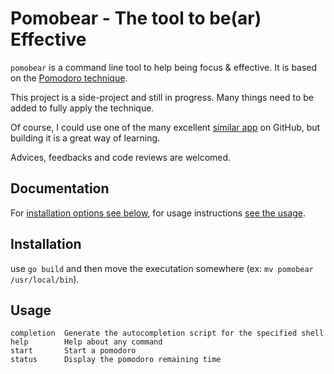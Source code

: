 # Pomobear - The tool to be(ar) Effective

`pomobear` is a command line tool to help being focus & effective. It is based on the [Pomodoro technique](https://en.wikipedia.org/wiki/Pomodoro_Technique). 

This project is a side-project and still in progress. Many things need to be added to fully apply the technique.

Of course, I could use one of the many excellent [similar app](https://github.com/topics/pomodoro) on GitHub, but building it is a great way of learning.

Advices, feedbacks and code reviews are welcomed.

## Documentation

For [installation options see below](#installation), for usage instructions [see the usage](#usage).

## Installation

use `go build` and then move the executation somewhere (ex: `mv pomobear /usr/local/bin`).

## Usage

```
completion  Generate the autocompletion script for the specified shell
help        Help about any command
start       Start a pomodoro
status      Display the pomodoro remaining time
```
